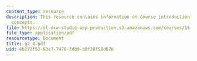 ```yaml
---
content_type: resource
description: This resource contains information on course introduction and thermodynamic
  concepts.
file: https://ol-ocw-studio-app-production.s3.amazonaws.com/courses/16-01-unified-engineering-i-ii-iii-iv-fall-2005-spring-2006/4b272f5283c77470fdb9b0f28f58d67b_q2_4.pdf
file_type: application/pdf
resourcetype: Document
title: q2_4.pdf
uid: 4b272f52-83c7-7470-fdb9-b0f28f58d67b
---
```

